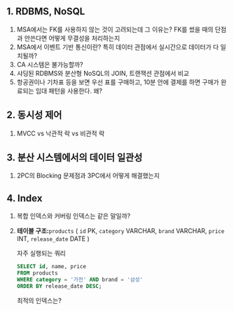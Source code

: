 ## 1. RDBMS, NoSQL

1. MSA에서는 FK를 사용하지 않는 것이 고려되는데 그 이유는? FK를 썼을 때의 단점과 안쓴다면 어떻게 무결성을 처리하는지
2. MSA에서 이벤트 기반 통신이란? 특히 데이터 관점에서 실시간으로 데이터가 다 일치될까?
3. CA 시스템은 불가능할까?
4. 샤딩된 RDBMS와 분산형 NoSQL의 JOIN, 트랜잭션 관점에서 비교
5. 항공권이나 기차표 등을 보면 우선 표를 구매하고, 10분 안에 결제를 하면 구매가 완료되는 임대 패턴을 사용한다. 왜?

## 2. 동시성 제어

1. MVCC vs 낙관적 락 vs 비관적 락

## 3. 분산 시스템에서의 데이터 일관성

1. 2PC의 Blocking 문제점과 3PC에서 어떻게 해결했는지

## 4. Index

1. 복합 인덱스와 커버링 인덱스는 같은 말일까?

2. **테이블 구조:**`products` ( `id` PK, `category` VARCHAR, `brand` VARCHAR, `price` INT, `release_date` DATE )

   자주 실행되는 쿼리

   ```sql
   SELECT id, name, price
   FROM products
   WHERE category = '가전' AND brand = '삼성'
   ORDER BY release_date DESC;
   ```

   최적의 인덱스는?
